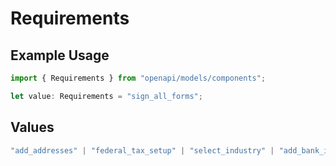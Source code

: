 # Requirements

## Example Usage

```typescript
import { Requirements } from "openapi/models/components";

let value: Requirements = "sign_all_forms";
```

## Values

```typescript
"add_addresses" | "federal_tax_setup" | "select_industry" | "add_bank_info" | "add_employees" | "state_setup" | "payroll_schedule" | "sign_all_forms" | "verify_bank_info" | "external_payroll"
```